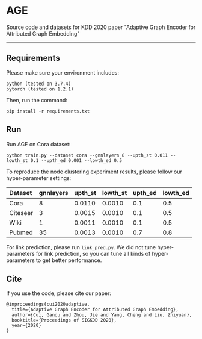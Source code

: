 # AGE
Source code and datasets for KDD 2020 paper "Adaptive Graph Encoder for Attributed Graph Embedding"

---

## Requirements

Please make sure your environment includes:

```
python (tested on 3.7.4)
pytorch (tested on 1.2.1)
```

Then, run the command:
```
pip install -r requirements.txt
```

## Run

Run AGE on Cora dataset:

```
python train.py --dataset cora --gnnlayers 8 --upth_st 0.011 --lowth_st 0.1 --upth_ed 0.001 --lowth_ed 0.5
```

To reproduce the node clustering experiment results, please follow our hyper-parameter settings:

| Dataset  | gnnlayers | upth_st | lowth_st | upth_ed | lowth_ed |
| :------- | --------- | ------- | -------- | ------- | -------- |
| Cora     | 8         | 0.0110  | 0.0010   | 0.1     | 0.5      |
| Citeseer | 3         | 0.0015  | 0.0010   | 0.1     | 0.5      |
| Wiki     | 1         | 0.0011  | 0.0010   | 0.1     | 0.5      |
| Pubmed   | 35        | 0.0013  | 0.0010   | 0.7     | 0.8      |

For link prediction, please run `link_pred.py`. We did not tune hyper-parameters for link prediction, so you can tune all kinds of hyper-parameters to get better performance.

## Cite

If you use the code, please cite our paper:

```
@inproceedings{cui2020adaptive,
  title={Adaptive Graph Encoder for Attributed Graph Embedding},
  author={Cui, Ganqu and Zhou, Jie and Yang, Cheng and Liu, Zhiyuan},
  booktitle={Proceedings of SIGKDD 2020},
  year={2020}
}
```